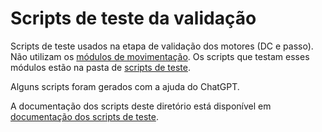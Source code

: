 # Scripts de teste da validação

Scripts de teste usados na etapa de validação dos motores (DC e passo). Não utilizam os [módulos de movimentação](../../../docs/_build/markdown/_autosummary/codigo.movimento.modulos.md). Os scripts que testam esses módulos estão na pasta de [scripts de teste](../teste/).

Alguns scripts foram gerados com a ajuda do ChatGPT.

A documentação dos scripts deste diretório está disponível em [documentação dos scripts de teste](../../../docs/_build/markdown/_autosummary/codigo.movimento.teste_validacao.md).
